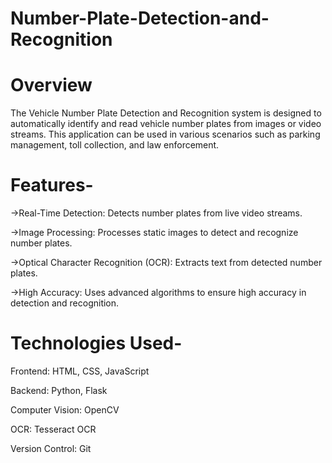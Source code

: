 # Number-Plate-Detection-and-Recognition

# Overview

The Vehicle Number Plate Detection and Recognition system is designed to automatically identify and read vehicle number plates from images or video streams. This application can be used in various scenarios such as parking management, toll collection, and law enforcement.

# Features-

->Real-Time Detection: Detects number plates from live video streams.

->Image Processing: Processes static images to detect and recognize number plates.

->Optical Character Recognition (OCR): Extracts text from detected number plates.

->High Accuracy: Uses advanced algorithms to ensure high accuracy in detection and recognition.

# Technologies Used-

Frontend: HTML, CSS, JavaScript

Backend: Python, Flask

Computer Vision: OpenCV

OCR: Tesseract OCR

Version Control: Git
